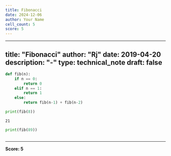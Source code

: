 ```yaml
---
title: Fibonacci
date: 2024-12-06
author: Your Name
cell_count: 5
score: 5
---
```


---
title: "Fibonacci"
author: "Rj"
date: 2019-04-20
description: "-"
type: technical_note
draft: false
---

```python
def fib(n):
    if n == 0:
        return 0
    elif n == 1:
        return 1
    else:
        return fib(n-1) + fib(n-2)
```


```python
print(fib(8))
```

    21



```python
print(fib(89))
```


```python

```


---
**Score: 5**